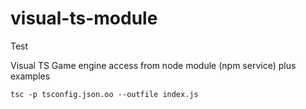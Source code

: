 # visual-ts-module

Test 

Visual TS Game engine access from node module (npm service) plus examples


```
tsc -p tsconfig.json.oo --outfile index.js
```

